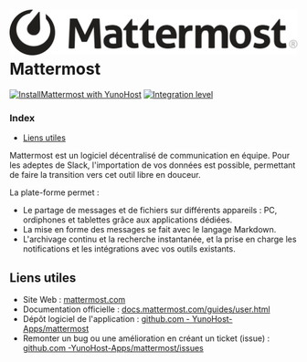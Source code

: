 # <img src="/images/mattermost_logo.svg" height="80px" alt="logo de mattermost"> Mattermost

[![InstallMattermost with YunoHost](https://install-app.yunohost.org/install-with-yunohost.png)](https://install-app.yunohost.org/?app=mattermost) [![Integration level](https://dash.yunohost.org/integration/mattermost.svg)](https://dash.yunohost.org/appci/app/mattermost)

### Index

- [Liens utiles](#liens-utiles)

Mattermost est un logiciel décentralisé de communication en équipe. Pour les adeptes de Slack, l'importation de vos données est possible, permettant de faire la transition vers cet outil libre en douceur.

La plate-forme permet :
* Le partage de messages et de fichiers sur différents appareils : PC, ordiphones et tablettes grâce aux applications dédiées.
* La mise en forme des messages se fait avec le langage Markdown.
* L'archivage continu et la recherche instantanée, et la prise en charge les notifications et les intégrations avec vos outils existants.

## Liens utiles

+ Site Web : [mattermost.com](https://mattermost.com/)
+ Documentation officielle : [docs.mattermost.com/guides/user.html](https://docs.mattermost.com/guides/user.html)
+ Dépôt logiciel de l'application : [github.com - YunoHost-Apps/mattermost](https://github.com/YunoHost-Apps/mattermost_ynh)
+ Remonter un bug ou une amélioration en créant un ticket (issue) : [github.com -YunoHost-Apps/mattermost/issues](https://github.com/YunoHost-Apps/mattermost_ynh/issues)
